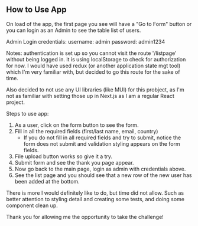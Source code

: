 ## How to Use App

On load of the app, the first page you see will have a "Go to Form" button or you can login as an Admin to see the table list of users.

Admin Login credentials:
username: admin
password: admin1234

Notes: authentication is set up so you cannot visit the route '/listpage' without being logged in. it is using localStorage to check for authorization for now. I would have used redux (or another application state mgt tool) which I'm very familiar with, but decided to go this route for the sake of time. 

Also decided to not use any UI libraries (like MUI) for this probject, as I'm not as familiar with setting those up in Next.js as I am a regular React project.  

Steps to use app:

1. As a user, click on the form button to see the form.
2. Fill in all the required fields (first/last name, email, country)
    - If you do not fill in all required fields and try to submit, notice the form does not submit and validation styling appears on the form fields.
3. File upload button works so give it a try.
4. Submit form and see the thank you page appear.
5. Now go back to the main page, login as admin with credentials above.
6. See the list page and you should see that a new row of the new user has been added at the bottom. 

There is more I would definitely like to do, but time did not allow. Such as better attention to styling detail and creating some tests, and doing some component clean up.

Thank you for allowing me the opportunity to take the challenge!